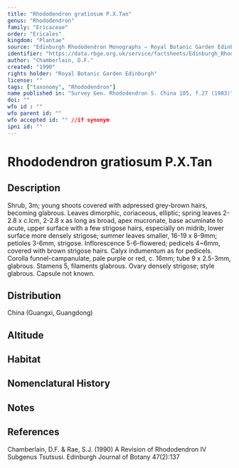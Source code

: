 ```yaml
---
title: "Rhododendron gratiosum P.X.Tan"
genus: "Rhododendron"
family: "Ericaceae"
order: "Ericales"
kingdom: "Plantae"
source: "Edinburgh Rhododendron Monographs – Royal Botanic Garden Edinburgh"
identifier: "https://data.rbge.org.uk/service/factsheets/Edinburgh_Rhododendron_Monographs.xhtml"
author: "Chamberlain, D.F."
created: "1990"
rights holder: "Royal Botanic Garden Edinburgh"
license: ""
tags: ["taxonomy", "Rhododendron"]
name published in: "Survey Gen. Rhododendron S. China 105, f.27 (1983)"
doi: ""
wfo id : ""
wfo parent id: ""
wfo accepted id: "" //if synonym                      
ipni id: ""
---
```


                       

# Rhododendron gratiosum P.X.Tan

## Description
Shrub, 3m; young shoots covered with adpressed grey-brown hairs, becoming glabrous. Leaves dimorphic, coriaceous, elliptic; spring leaves 2-2.8 x c.lcm, 2-2.8 x as long as broad, apex mucronate, base acuminate to acute, upper surface with a few strigose hairs, especially on midrib, lower surface more densely strigose; summer leaves smaller, 16-19 x 8-9mm; petioles 3-6mm, strigose. Inflorescence 5-6-flowered; pedicels 4~6mm, covered with brown strigose hairs. Calyx indumentum as for pedicels. Corolla funnel-campanulate, pale purple or red, c. 16mm; tube 9 x 2.5-3mm, glabrous. Stamens 5, filaments glabrous. Ovary densely strigose; style glabrous. Capsule not known.

## Distribution
China (Guangxi, Guangdong)

## Altitude


## Habitat


## Nomenclatural History

                       
## Notes


## References

Chamberlain, D.F. & Rae, S.J. (1990) A Revision of Rhododendron IV Subgenus Tsutsusi. Edinburgh Journal of Botany 47(2):137
